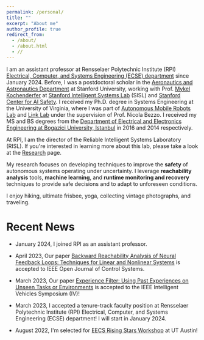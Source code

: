 ```yaml
---
permalink: /personal/
title: ""
excerpt: "About me"
author_profile: true
redirect_from: 
  - /about/
  - /about.html
  - //
---
```


I am an assistant professor at Rensselaer Polytechnic Institute (RPI) [Electrical, Computer, and Systems Engineering (ECSE) department](https://ecse.rpi.edu/ "ECSE") since January 2024. Before, I was a postdoctoral scholar in the [Aeronautics and Astronautics Department](https://aa.stanford.edu/ "Aero&Astro") at Stanford University, working with Prof. [Mykel Kochenderfer](https://mykel.kochenderfer.com/ "Mykel Kochenderfer") at [Stanford Intelligent Systems Lab](https://web.stanford.edu/group/sisl/cgi-bin/wordpress/ "SISL") (SISL) and [Stanford Center for AI Safety](https://aisafety.stanford.edu/). I received my Ph.D. degree in Systems Engineering at the University of Virginia, where I was part of [Autonomous Mobile Robots Lab](https://www.bezzorobotics.com/, "Autonomous Mobile Robots Lab") and [Link Lab](https://engineering.virginia.edu/link-lab, "Link Lab") under the supervision of Prof. Nicola Bezzo. I received my MS and BS degrees from the [Department of  Electrical and Electronics Engineering at Bogazici University, Istanbul](https://ee.boun.edu.tr/, "Bogazici EE") in 2016 and 2014 respectively. 

At RPI, I am the director of the Reliable Intelligent Systems Laboratory (RISL). If you're interested in learning more about this lab, please take a look at the [Research](https://esenyel.github.io//research/ "Research") page. 

My research focuses on developing techniques to improve the **safety** of autonomous systems operating under uncertainty. I leverage **reachability analysis** tools, **machine learning**, and **runtime monitoring and recovery** techniques to provide safe decisions and to adapt to unforeseen conditions.

I enjoy hiking, ultimate frisbee, yoga, collecting vintage photographs, and  traveling.


Recent News
===
* January 2024, I joined RPI as an assistant professor.

* April 2023, Our paper [Backward Reachability Analysis of Neural Feedback Loops: Techniques for Linear and Nonlinear Systems](https://ieeexplore.ieee.org/document/10097878) is accepted to IEEE Open Journal of Control Systems.

* March 2023, Our paper [Experience Filter: Using Past Experiences on Unseen Tasks or Environments](https://arxiv.org/abs/2305.18633) is accepted to the IEEE Intelligent Vehicles Symposium (IV)!

* March 2023, I accepted a tenure-track faculty position at Rensselaer Polytechnic Institute (RPI) Electrical, Computer, and Systems Engineering (ECSE) department! I will start in January 2024.

* August 2022, I'm selected for [EECS Rising Stars Workshop](https://risingstars.utexas.edu/ "Workshop Website") at UT Austin!


